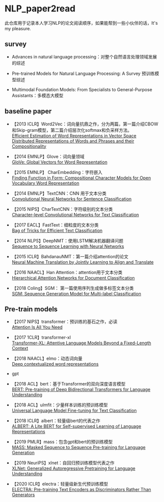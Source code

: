 # NLP_paper2read
此仓库用于记录本人学习NLP的论文阅读顺序，如果能帮到一些小伙伴的话，It's my pleasure.

## survey
- Advances in natural language processing：对整个自然语言处理领域发展的综述
  
- Pre-trained Models for Natural Language Processing: A Survey 预训练模型综述
  
- Multimodal Foundation Models: From Specialists to General-Purpose Assistants：多模态大模型  

## baseline paper
- 【2013 ICLR】Word2Vec：词向量抗鼎之作，分为两篇，第一篇介绍CBOW和Skip-gram模型，第二篇介绍层次化softmax和负采样方法。  
   [Efficient Estimation of Word Representations in Vector Space](https://arxiv.org/abs/1301.3781)  
   [Distributed Representations of Words and Phrases and their Compositionality](https://arxiv.org/pdf/1310.4546.pdf)
   
- 【2014 EMNLP】Glove：词向量领域  
   [GloVe: Global Vectors for Word Representation](https://scholar.google.com/scholar?q=GloVe:+Global+Vectors+for+Word+Representation&hl=zh-CN&as_sdt=0&as_vis=1&oi=scholart)
   
- 【2015 EMNLP】 CharEmbedding：字符嵌入  
   [Finding Function in Form: Compositional Character Models for Open Vocabulary Word Representation](https://arxiv.org/abs/1508.02096)
   
- 【2014 EMNLP】TextCNN：CNN 用于文本分类  
   [Convolutional Neural Networks for Sentence Classification](https://arxiv.org/abs/1408.5882)
   
- 【2015 NIPS】CharTextCNN：字符级别的文本分类  
   [Character-level Convolutional Networks for Text Classification](https://arxiv.org/abs/1509.01626)
   
- 【2017 EACL】FastText：细粒度的文本分类  
    [Bag of Tricks for Efficient Text Classification](https://arxiv.org/abs/1607.01759)  
    
- 【2014 NLPS】DeepNMT：使用LSTM解决机器翻译问题  
    [Sequence to Sequence Learning with Neural Networks](https://arxiv.org/abs/1409.3215)
    
- 【2015 ICLR】BahdanauNMT：第一篇介绍attention的论文  
    [Neural Machine Translation by Jointly Learning to Align and Translate](https://arxiv.org/abs/1409.0473)
   
- 【2016 NAACL】Han Attention：attention用于文本分类  
    [Hierarchical Attention Networks for Document Classification](https://www.cs.cmu.edu/~./hovy/papers/16HLT-hierarchical-attention-networks.pdf)
    
- 【2018 Coling】SGM： 第一篇使用序列生成做多标签文本分类  
    [SGM: Sequence Generation Model for Multi-label Classification](https://arxiv.org/abs/1806.04822)


## Pre-train models

- 【2017 NIPS】transformer：预训练的基石之作，必读  
  [Attention Is All You Need](https://arxiv.org/abs/1706.03762)

- 【2017 1CLR】transformer-xl  
  [Transformer-XL: Attentive Language Models Beyond a Fixed-Length Context](https://arxiv.org/abs/1901.02860)

- 【2018 NAACL】elmo：动态词向量  
  [Deep contextualized word representations](https://arxiv.org/abs/1802.05365)  

- gpt  
- 【2018 ACL】bert：基于Transformer的双向深度语言模型  
  [BERT: Pre-training of Deep Bidirectional Transformers for Language Understanding](https://arxiv.org/abs/1810.04805)  
- 【2018 ACL】ulmfit：少量样本训练的预训练模型    
  [Universal Language Model Fine-tuning for Text Classification](https://arxiv.org/abs/1801.06146)  
- 【2018 ICLR】albert：轻量级bert的代表之作  
  [ALBERT: A Lite BERT for Self-supervised Learning of Language Representations](https://arxiv.org/abs/1909.11942)  
- 【2019 PMLR】mass：包含gpt和bert的预训练模型  
  [MASS: Masked Sequence to Sequence Pre-training for Language Generation](https://arxiv.org/abs/1905.02450)  
- 【2019 NeuriPS】xlnet：自回归预训练模型代表之作  
  [XLNet: Generalized Autoregressive Pretraining for Language Understanding](https://arxiv.org/abs/1906.08237)  
- 【2020 ICLR】electra：轻量级新生代预训练模型  
  [ELECTRA: Pre-training Text Encoders as Discriminators Rather Than Generators](https://arxiv.org/abs/2003.10555)  
  
  
























  
   
